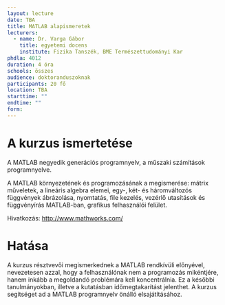```yaml
---
layout: lecture
date: TBA
title: MATLAB alapismeretek
lecturers:
  - name: Dr. Varga Gábor
    title: egyetemi docens
    institute: Fizika Tanszék, BME Természettudományi Kar
phdla: 4012
duration: 4 óra
schools: összes
audience: doktoranduszoknak
participants: 20 fő
location: TBA
starttime: ""
endtime: ""
form: 
---
```


# A kurzus ismertetése

A MATLAB negyedik generációs programnyelv, a műszaki számítások programnyelve. 

A MATLAB környezetének és programozásának a megismerése: mátrix műveletek, a lineáris algebra elemei, egy-, két- és háromváltozós függvények ábrázolása, nyomtatás, file kezelés, vezérlő utasítások és függvényírás MATLAB-ban, grafikus felhasználói felület.

Hivatkozás: <http://www.mathworks.com/>

# Hatása

A kurzus résztvevői megismerkednek a MATLAB rendkívüli előnyével, nevezetesen azzal, hogy a felhasználónak nem a programozás mikéntjére, hanem inkább a megoldandó problémára kell koncentrálnia. Ez a későbbi tanulmányokban, illetve a kutatásban időmegtakarítást jelenthet. A kurzus segítséget ad a MATLAB programnyelv önálló elsajátításához.
